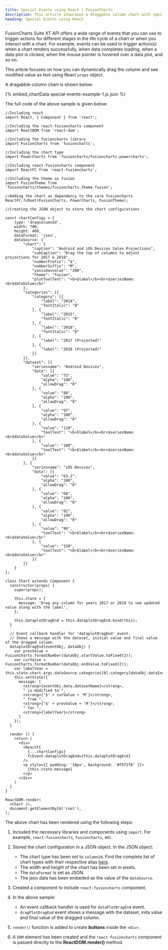 ```yaml
---
title: Special Events using React | FusionCharts
description: This article showcases a draggable column chart with special events.
heading: Special Events using React
---
```


FusionCharts Suite XT API offers a wide range of events that you can use to trigger actions for different stages in the life cycle of a chart or when you interact with a chart. For example, events can be used to trigger action(s) when a chart renders successfully, when data completes loading, when a data plot is clicked, when the mouse pointer is hovered over a data plot, and so on.

This article focuses on how you can dynamically drag the column and see modified value as text using React `props` object.

A dragabble column chart is shown below:

{% embed_chartData special-events-example-1.js json %}

The full code of the above sample is given below:

```
//Including react
import React, { Component } from 'react';

//Including the react-fusioncharts component
import ReactDOM from 'react-dom';

//Including the fusioncharts library
import FusionCharts from 'fusioncharts';

//Including the chart type
import PowerCharts from 'fusioncharts/fusioncharts.powercharts';

//Including react-fusioncharts component
import ReactFC from 'react-fusioncharts';

//Including the theme as fusion
import FusionTheme from 'fusioncharts/themes/fusioncharts.theme.fusion';

//Adding the chart as dependency to the core fusioncharts
ReactFC.fcRoot(FusionCharts, PowerCharts, FusionTheme);

//Creating the JSON object to store the chart configurations

const chartConfigs = {
	type: 'dragcolumn2d',
	width: 700,
	height: 400,
	dataFormat: 'json',
	dataSource: {
	    "chart": {
	        "caption": "Android and iOS Devices Sales Projections",
	        "subCaption": "Drag the top of columns to adjust projections for 2017 & 2018",
	        "numberPrefix": "$",
	        "numberSuffix": "M",
	        "yaxismaxvalue": "200",
	        "theme": "fusion",
	        "plotToolText": "<b>$label</b><br>$seriesName: <b>$dataValue</b>"
	    },
	    "categories": [{
	        "category": [{
                "label": "2014",
                "fontItalic": "0"
            }, {
                "label": "2015",
                "fontItalic": "0"
            }, {
                "label": "2016",
                "fontItalic": "0"
            }, {
                "label": "2017 (Projected)"
            }, {
                "label": "2018 (Projected)"
            }]
	    }],
	    "dataset": [{
	        "seriesname": "Android Devices",
	        "data": [{
                "value": "73",
                "alpha": "100",
                "allowDrag": "0"
            }, {
                "value": "80",
                "alpha": "100",
                "allowDrag": "0"
            }, {
                "value": "97",
                "alpha": "100",
                "allowDrag": "0"
            }, {
                "value": "110",
                "toolText": "<b>$label</b><br>$seriesName: <b>$dataValue</b>"
            }, {
                "value": "180",
                "toolText": "<b>$label</b><br>$seriesName: <b>$dataValue</b>"
            }]
        }, {
            "seriesname": "iOS Devices",
            "data": [{
                "value": "63.2",
                "alpha": "100",
                "allowDrag": "0"
            }, {
                "value": "68",
                "alpha": "100",
                "allowDrag": "0"
            }, {
                "value": "82",
                "alpha": "100",
                "allowDrag": "0"
            }, {
                "value": "99",
                "toolText": "<b>$label</b><br>$seriesName: <b>$dataValue</b>"
            }, {
                "value": "150",
                "toolText": "<b>$label</b><br>$seriesName: <b>$dataValue</b>"
            }]
	    }]
	}
};

class Chart extends Component {
  constructor(props) {
    super(props);

    this.state = {
      message: 'Drag any column for years 2017 or 2018 to see updated value along with the label',
    };

    this.dataplotDragEnd = this.dataplotDragEnd.bind(this);
  }

  // Event callback handler for 'dataplotDragEnd' event.
  // Shows a message with the dateset, initial value and final value of the dragged column.
  dataplotDragEnd(eventObj, dataObj) {
    var prevValue = FusionCharts.formatNumber(dataObj.startValue.toFixed(2));
    var curValue = FusionCharts.formatNumber(dataObj.endValue.toFixed(2));
    var labelYear = this.state.chart.args.dataSource.categories[0].category[dataObj.dataIndex].label
    this.setState({
      message: [
        <strong>{eventObj.data.datasetName}</strong>,
        " is modified to ",
        <strong>{'$' + curValue + 'M'}</strong>,
        " from ",
        <strong>{'$' + prevValue + 'M'}</strong>,
        " for ",
        <strong>{labelYear}</strong>
      ]
    });
  }

  render () {
    return (
      <div>
        <ReactFC
          {...chartConfigs}
          fcEvent-dataplotDragEnd={this.dataplotDragEnd}
        />
        <p style={{ padding: '10px', background: '#f5f2f0' }}>
          {this.state.message}
        </p>
      </div>
    )
  }
}

ReactDOM.render(
  <Chart />,
  document.getElementById('root'),
);
```

The above chart has been rendered using the following steps:

1. Included the necessary libraries and components using `import`. For example, `react-fusioncharts`, `fusioncharts`, etc.

2. Stored the chart configuration in a JSON object. In the JSON object:
    * The chart type has been set to `column2d`. Find the complete list of chart types with their respective alias [here](https://www.fusioncharts.com/dev/chart-guide/list-of-charts).
    * The width and height of the chart has been set in pixels. 
    * The `dataFormat` is set as JSON.
    * The json data has been embeded as the value of the `dataSource`.

3. Created a component to include `react-fusioncharts` component.

4. In the above sample:
	* An event callback handler is used for `dataPlotDragEnd` event.
	* `dragPlotDragEnd` event shows a message with the dataset, inita value and final value of the dragged column.

5. `render()` function is added to create **buttons** inside the `<div>`.

6. A `DOM` element has been created and the `react-fusioncharts` component is passed directly to the **ReactDOM.render()** method.